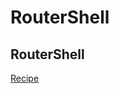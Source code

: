 # RouterShell

## RouterShell

[Recipe](../yocto-meta-layers/meta-bare-metal-router/recipes-core/router-shell/router-shell_git.bb)